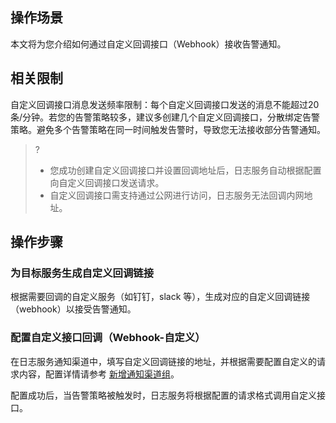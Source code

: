 ## 操作场景

本文将为您介绍如何通过自定义回调接口（Webhook）接收告警通知。

## 相关限制

自定义回调接口消息发送频率限制：每个自定义回调接口发送的消息不能超过20条/分钟。若您的告警策略较多，建议多创建几个自定义回调接口，分散绑定告警策略。避免多个告警策略在同一时间触发告警时，导致您无法接收部分告警通知。
>?
>- 您成功创建自定义回调接口并设置回调地址后，日志服务自动根据配置向自定义回调接口发送请求。
>- 自定义回调接口需支持通过公网进行访问，日志服务无法回调内网地址。

## 操作步骤


### 为目标服务生成自定义回调链接

根据需要回调的自定义服务（如钉钉，slack 等），生成对应的自定义回调链接（webhook）以接受告警通知。

### 配置自定义接口回调（Webhook-自定义）

在日志服务通知渠道中，填写自定义回调链接的地址，并根据需要配置自定义的请求内容，配置详情请参考 [新增通知渠道组](https://intl.cloud.tencent.com/document/product/614/41987)。


配置成功后，当告警策略被触发时，日志服务将根据配置的请求格式调用自定义接口。


